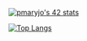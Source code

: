 
[![pmaryjo's 42 stats](https://badge42.vercel.app/api/v2/cl1p91hhn008509mt5uog6w9n/stats?cursusId=21&coalitionId=89)](https://github.com/JaeSeoKim/badge42)

[![Top Langs](https://github-readme-stats.vercel.app/api/top-langs/?username=mavmi&layout=compact)](https://github.com/kirikova-k/github-readme-stats)
